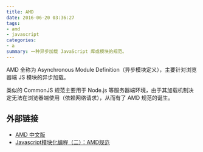 ```yaml
---
title: AMD
date: 2016-06-20 03:36:27
tags:
- amd
- javascript
categories:
- a
summary: 一种异步加载 JavaScript 库或模块的规范。
---
```

AMD 全称为 Asynchronous Module Definition（异步模块定义），主要针对浏览器端 JS 模块的异步加载。

类似的 CommonJS 规范主要用于 Node.js 等服务器端环境，由于其加载机制决定无法在浏览器端使用（依赖网络请求），从而有了 AMD 规范的诞生。

## 外部链接

- [AMD 中文版](https://github.com/amdjs/amdjs-api/wiki/AMD-(%E4%B8%AD%E6%96%87%E7%89%88))
- [Javascript模块化编程（二）：AMD规范](http://www.ruanyifeng.com/blog/2012/10/asynchronous_module_definition.html)
